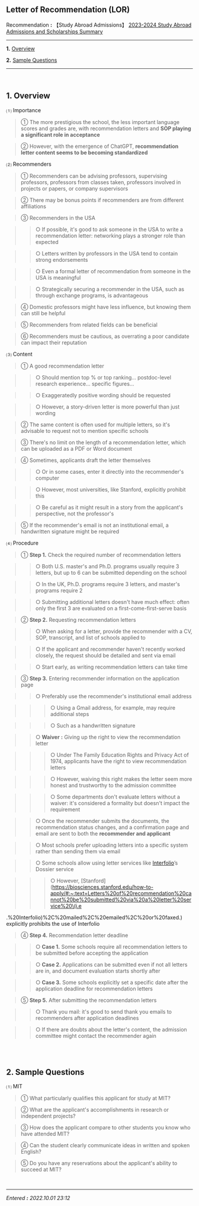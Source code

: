 ## **Letter of Recommendation (LOR)**

Recommendation **:** 【Study Abroad Admissions】 [2023-2024 Study Abroad Admissions and Scholarships Summary](https://jb243.github.io/pages/2194)

---

**1.** [Overview](#1-overview)

**2.** [Sample Questions](#2-sample-questions)

---

<br>

## **1. Overview**

 ⑴ Importance

> ① The more prestigious the school, the less important language scores and grades are, with recommendation letters and **SOP playing a significant role in acceptance**

> ② However, with the emergence of ChatGPT, **recommendation letter content seems to be becoming standardized**

 ⑵ Recommenders

> ① Recommenders can be advising professors, supervising professors, professors from classes taken, professors involved in projects or papers, or company supervisors

> ② There may be bonus points if recommenders are from different affiliations

> ③ Recommenders in the USA

>> ○ If possible, it's good to ask someone in the USA to write a recommendation letter: networking plays a stronger role than expected

>> ○ Letters written by professors in the USA tend to contain strong endorsements

>> ○ Even a formal letter of recommendation from someone in the USA is meaningful

>> ○ Strategically securing a recommender in the USA, such as through exchange programs, is advantageous

> ④ Domestic professors might have less influence, but knowing them can still be helpful

> ⑤ Recommenders from related fields can be beneficial

> ⑥ Recommenders must be cautious, as overrating a poor candidate can impact their reputation

 ⑶ Content

> ① A good recommendation letter

>> ○ Should mention top % or top ranking... postdoc-level research experience... specific figures...

>> ○ Exaggeratedly positive wording should be requested

>> ○ However, a story-driven letter is more powerful than just wording

> ② The same content is often used for multiple letters, so it's advisable to request not to mention specific schools

> ③ There's no limit on the length of a recommendation letter, which can be uploaded as a PDF or Word document

> ④ Sometimes, applicants draft the letter themselves

>> ○ Or in some cases, enter it directly into the recommender's computer

>> ○ However, most universities, like Stanford, explicitly prohibit this

>> ○ Be careful as it might result in a story from the applicant's perspective, not the professor's

> ⑤ If the recommender's email is not an institutional email, a handwritten signature might be required

 ⑷ Procedure

> ① **Step 1.** Check the required number of recommendation letters

>> ○ Both U.S. master's and Ph.D. programs usually require 3 letters, but up to 6 can be submitted depending on the school

>> ○ In the UK, Ph.D. programs require 3 letters, and master's programs require 2

>> ○ Submitting additional letters doesn't have much effect: often only the first 3 are evaluated on a first-come-first-serve basis

> ② **Step 2.** Requesting recommendation letters

>> ○ When asking for a letter, provide the recommender with a CV, SOP, transcript, and list of schools applied to

>> ○ If the applicant and recommender haven't recently worked closely, the request should be detailed and sent via email

>> ○ Start early, as writing recommendation letters can take time

> ③ **Step 3.** Entering recommender information on the application page

>> ○ Preferably use the recommender's institutional email address

>>> ○ Using a Gmail address, for example, may require additional steps

>>> ○ Such as a handwritten signature

>> ○ **Waiver** **:** Giving up the right to view the recommendation letter

>>> ○ Under The Family Education Rights and Privacy Act of 1974, applicants have the right to view recommendation letters

>>> ○ However, waiving this right makes the letter seem more honest and trustworthy to the admission committee

>>> ○ Some departments don't evaluate letters without a waiver: it's considered a formality but doesn't impact the requirement

>> ○ Once the recommender submits the documents, the recommendation status changes, and a confirmation page and email are sent to both the **recommender and applicant**

>> ○ Most schools prefer uploading letters into a specific system rather than sending them via email

>> ○ Some schools allow using letter services like [Interfolio](https://www.interfolio.com/)’s Dossier service

>>> ○ However, [Stanford](https://biosciences.stanford.edu/how-to-apply/#:~:text=Letters%20of%20recommendation%20cannot%20be%20submitted%20via%20a%20letter%20service%20\(i.e

.%20Interfolio\)%2C%20mailed%2C%20emailed%2C%20or%20faxed.) explicitly prohibits the use of Interfolio

> ④ **Step 4.** Recommendation letter deadline

>> ○ **Case 1.** Some schools require all recommendation letters to be submitted before accepting the application

>> ○ **Case 2.** Applications can be submitted even if not all letters are in, and document evaluation starts shortly after

>> ○ **Case 3.** Some schools explicitly set a specific date after the application deadline for recommendation letters

> ⑤ **Step 5.** After submitting the recommendation letters

>> ○ Thank you mail: it's good to send thank you emails to recommenders after application deadlines

>> ○ If there are doubts about the letter's content, the admission committee might contact the recommender again

<br>

<br>

## **2. Sample Questions**

 ⑴ MIT

> ① What particularly qualifies this applicant for study at MIT?

> ② What are the applicant's accomplishments in research or independent projects?

> ③ How does the applicant compare to other students you know who have attended MIT?

> ④ Can the student clearly communicate ideas in written and spoken English?

> ⑤ Do you have any reservations about the applicant's ability to succeed at MIT?

<br>

---

_Entered **:** 2022.10.01 23:12_
